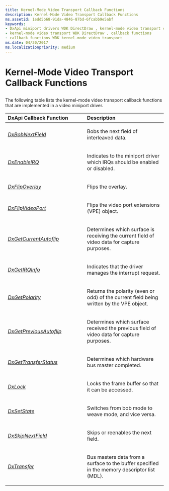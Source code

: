 ```yaml
---
title: Kernel-Mode Video Transport Callback Functions
description: Kernel-Mode Video Transport Callback Functions
ms.assetid: 1edd5b68-91da-4846-87bd-6fcabb9e5abf
keywords:
- DxApi miniport drivers WDK DirectDraw , kernel-mode video transport callback functions
- kernel-mode video transport WDK DirectDraw , callback functions
- callback functions WDK kernel-mode video transport
ms.date: 04/20/2017
ms.localizationpriority: medium
---
```


# Kernel-Mode Video Transport Callback Functions


## <span id="ddk_kernel_mode_video_transport_callback_functions_gg"></span><span id="DDK_KERNEL_MODE_VIDEO_TRANSPORT_CALLBACK_FUNCTIONS_GG"></span>


The following table lists the kernel-mode video transport callback functions that are implemented in a video miniport driver.

<table>
<colgroup>
<col width="50%" />
<col width="50%" />
</colgroup>
<thead>
<tr class="header">
<th align="left">DxApi Callback Function</th>
<th align="left">Description</th>
</tr>
</thead>
<tbody>
<tr class="odd">
<td align="left"><p><a href="/windows/win32/api/dxmini/nc-dxmini-pdx_bobnextfield" data-raw-source="[&lt;em&gt;DxBobNextField&lt;/em&gt;](/windows/win32/api/dxmini/nc-dxmini-pdx_bobnextfield)"><em>DxBobNextField</em></a></p></td>
<td align="left"><p>Bobs the next field of interleaved data.</p></td>
</tr>
<tr class="even">
<td align="left"><p><a href="/windows/win32/api/dxmini/nc-dxmini-pdx_enableirq" data-raw-source="[&lt;em&gt;DxEnableIRQ&lt;/em&gt;](/windows/win32/api/dxmini/nc-dxmini-pdx_enableirq)"><em>DxEnableIRQ</em></a></p></td>
<td align="left"><p>Indicates to the miniport driver which IRQs should be enabled or disabled.</p></td>
</tr>
<tr class="odd">
<td align="left"><p><a href="/windows/win32/api/dxmini/nc-dxmini-pdx_flipoverlay" data-raw-source="[&lt;em&gt;DxFlipOverlay&lt;/em&gt;](/windows/win32/api/dxmini/nc-dxmini-pdx_flipoverlay)"><em>DxFlipOverlay</em></a></p></td>
<td align="left"><p>Flips the overlay.</p></td>
</tr>
<tr class="even">
<td align="left"><p><a href="/windows/win32/api/dxmini/nc-dxmini-pdx_flipvideoport" data-raw-source="[&lt;em&gt;DxFlipVideoPort&lt;/em&gt;](/windows/win32/api/dxmini/nc-dxmini-pdx_flipvideoport)"><em>DxFlipVideoPort</em></a></p></td>
<td align="left"><p>Flips the video port extensions (VPE) object.</p></td>
</tr>
<tr class="odd">
<td align="left"><p><a href="/windows/win32/api/dxmini/nc-dxmini-pdx_getcurrentautoflip" data-raw-source="[&lt;em&gt;DxGetCurrentAutoflip&lt;/em&gt;](/windows/win32/api/dxmini/nc-dxmini-pdx_getcurrentautoflip)"><em>DxGetCurrentAutoflip</em></a></p></td>
<td align="left"><p>Determines which surface is receiving the current field of video data for capture purposes.</p></td>
</tr>
<tr class="even">
<td align="left"><p><a href="/windows/win32/api/dxmini/nc-dxmini-pdx_getirqinfo" data-raw-source="[&lt;em&gt;DxGetIRQInfo&lt;/em&gt;](/windows/win32/api/dxmini/nc-dxmini-pdx_getirqinfo)"><em>DxGetIRQInfo</em></a></p></td>
<td align="left"><p>Indicates that the driver manages the interrupt request.</p></td>
</tr>
<tr class="odd">
<td align="left"><p><a href="/windows/win32/api/dxmini/nc-dxmini-pdx_getpolarity" data-raw-source="[&lt;em&gt;DxGetPolarity&lt;/em&gt;](/windows/win32/api/dxmini/nc-dxmini-pdx_getpolarity)"><em>DxGetPolarity</em></a></p></td>
<td align="left"><p>Returns the polarity (even or odd) of the current field being written by the VPE object.</p></td>
</tr>
<tr class="even">
<td align="left"><p><a href="/windows/win32/api/dxmini/nc-dxmini-pdx_getpreviousautoflip" data-raw-source="[&lt;em&gt;DxGetPreviousAutoflip&lt;/em&gt;](/windows/win32/api/dxmini/nc-dxmini-pdx_getpreviousautoflip)"><em>DxGetPreviousAutoflip</em></a></p></td>
<td align="left"><p>Determines which surface received the previous field of video data for capture purposes.</p></td>
</tr>
<tr class="odd">
<td align="left"><p><a href="/windows/win32/api/dxmini/nc-dxmini-pdx_gettransferstatus" data-raw-source="[&lt;em&gt;DxGetTransferStatus&lt;/em&gt;](/windows/win32/api/dxmini/nc-dxmini-pdx_gettransferstatus)"><em>DxGetTransferStatus</em></a></p></td>
<td align="left"><p>Determines which hardware bus master completed.</p></td>
</tr>
<tr class="even">
<td align="left"><p><a href="/windows/win32/api/dxmini/nc-dxmini-pdx_lock" data-raw-source="[&lt;em&gt;DxLock&lt;/em&gt;](/windows/win32/api/dxmini/nc-dxmini-pdx_lock)"><em>DxLock</em></a></p></td>
<td align="left"><p>Locks the frame buffer so that it can be accessed.</p></td>
</tr>
<tr class="odd">
<td align="left"><p><a href="/windows/win32/api/dxmini/nc-dxmini-pdx_setstate" data-raw-source="[&lt;em&gt;DxSetState&lt;/em&gt;](/windows/win32/api/dxmini/nc-dxmini-pdx_setstate)"><em>DxSetState</em></a></p></td>
<td align="left"><p>Switches from bob mode to weave mode, and vice versa.</p></td>
</tr>
<tr class="even">
<td align="left"><p><a href="/windows/win32/api/dxmini/nc-dxmini-pdx_skipnextfield" data-raw-source="[&lt;em&gt;DxSkipNextField&lt;/em&gt;](/windows/win32/api/dxmini/nc-dxmini-pdx_skipnextfield)"><em>DxSkipNextField</em></a></p></td>
<td align="left"><p>Skips or reenables the next field.</p></td>
</tr>
<tr class="odd">
<td align="left"><p><a href="/windows/win32/api/dxmini/nc-dxmini-pdx_transfer" data-raw-source="[&lt;em&gt;DxTransfer&lt;/em&gt;](/windows/win32/api/dxmini/nc-dxmini-pdx_transfer)"><em>DxTransfer</em></a></p></td>
<td align="left"><p>Bus masters data from a surface to the buffer specified in the memory descriptor list (MDL).</p></td>
</tr>
</tbody>
</table>

 

